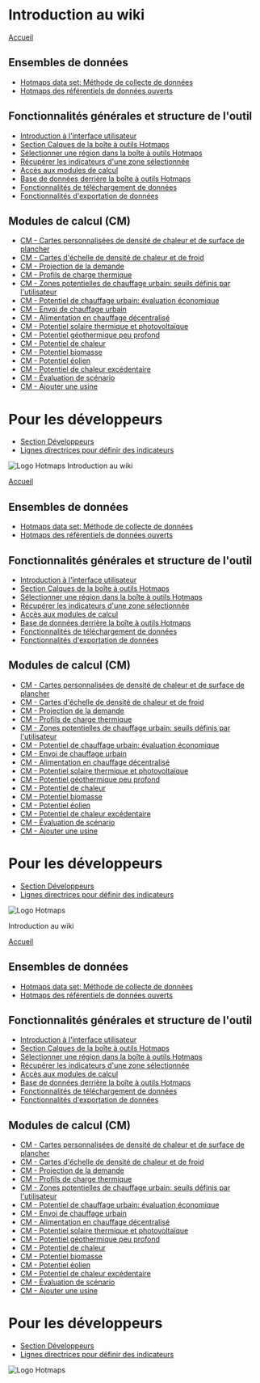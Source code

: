 <h1> Introduction au wiki </h1><p> <a href="Home">Accueil</a> </p><h2> Ensembles de données </h2><ul><li> <a href="en-Hotmaps-data-set-method-of-data-collection">Hotmaps data set: Méthode de collecte de données</a> </li><li> <a href="en-Hotmaps-open-data-repositories">Hotmaps des référentiels de données ouverts</a> </li></ul><h2> Fonctionnalités générales et structure de l&#39;outil </h2><ul><li> <a href="en-Introduction-to-user-interface">Introduction à l&#39;interface utilisateur</a> </li><li> <a href="en-Layers-section-in-the-Hotmaps-toolbox">Section Calques de la boîte à outils Hotmaps</a> </li><li> <a href="en-Select-a-region-in-the-Hotmaps-toolbox">Sélectionner une région dans la boîte à outils Hotmaps</a> </li><li> <a href="en-Retrieve-indicators-of-a-selected-area">Récupérer les indicateurs d&#39;une zone sélectionnée</a> </li><li> <a href="en-Access-to-calculation-modules">Accès aux modules de calcul</a> </li><li> <a href="en-Database-behind-the-Hotmaps-toolbox">Base de données derrière la boîte à outils Hotmaps</a> </li><li> <a href="en-Data-upload-functionalities">Fonctionnalités de téléchargement de données</a> </li><li> <a href="en-Data-export-functionalities">Fonctionnalités d&#39;exportation de données</a> </li></ul><h2> Modules de calcul (CM) </h2><ul><li> <a href="en-CM-Customized-heat-and-floor-area-density-maps">CM - Cartes personnalisées de densité de chaleur et de surface de plancher</a> </li><li> <a href="en-CM-Scale-heat-and-cool-density-maps">CM - Cartes d&#39;échelle de densité de chaleur et de froid</a> </li><li> <a href="en-CM-Demand-projection">CM - Projection de la demande</a> </li><li> <a href="en-CM-Heat-load-profiles">CM - Profils de charge thermique</a> </li><li> <a href="en-CM-District-heating-potential-areas-user-defined-thresholds">CM - Zones potentielles de chauffage urbain: seuils définis par l&#39;utilisateur</a> </li><li> <a href="en-CM-District-heating-potential-economic-assessment">CM - Potentiel de chauffage urbain: évaluation économique</a> </li><li> <a href="en-CM-District-heating-supply-dispatch">CM - Envoi de chauffage urbain</a> </li><li> <a href="en-CM-Decentral-heating-supply">CM - Alimentation en chauffage décentralisé</a> </li><li> <a href="en-CM-Solar-thermal-and-PV-potential">CM - Potentiel solaire thermique et photovoltaïque</a> </li><li> <a href="en-CM-Shallow-geothermal-potential">CM - Potentiel géothermique peu profond</a> </li><li> <a href="en-CM-Heat-source-potential">CM - Potentiel de chaleur</a> </li><li> <a href="en-CM-Biomass-potential">CM - Potentiel biomasse</a> </li><li> <a href="en-CM-Wind-potential">CM - Potentiel éolien</a> </li><li> <a href="en-CM-Excess-heat-transport-potential">CM - Potentiel de chaleur excédentaire</a> </li><li> <a href="en-CM-Scenario-assessment">CM - Évaluation de scénario</a> </li><li> <a href="en-CM-Add-industry-plant">CM - Ajouter une usine</a> </li></ul><h1> Pour les développeurs </h1><ul><li> <a href="en-Developers">Section Développeurs</a> </li><li> <a href="en-Guidelines-for-defining-indicators">Lignes directrices pour définir des indicateurs</a> </li></ul><p><img alt="Logo Hotmaps" src="https://www.hotmaps-project.eu/wp-content/uploads/2017/02/logo.svg"/></p1> Introduction au wiki </h1><p> <a href="Home">Accueil</a> </p><h2> Ensembles de données </h2><ul><li> <a href="en-Hotmaps-data-set-method-of-data-collection">Hotmaps data set: Méthode de collecte de données</a> </li><li> <a href="en-Hotmaps-open-data-repositories">Hotmaps des référentiels de données ouverts</a> </li></ul><h2> Fonctionnalités générales et structure de l&#39;outil </h2><ul><li> <a href="en-Introduction-to-user-interface">Introduction à l&#39;interface utilisateur</a> </li><li> <a href="en-Layers-section-in-the-Hotmaps-toolbox">Section Calques de la boîte à outils Hotmaps</a> </li><li> <a href="en-Select-a-region-in-the-Hotmaps-toolbox">Sélectionner une région dans la boîte à outils Hotmaps</a> </li><li> <a href="en-Retrieve-indicators-of-a-selected-area">Récupérer les indicateurs d&#39;une zone sélectionnée</a> </li><li> <a href="en-Access-to-calculation-modules">Accès aux modules de calcul</a> </li><li> <a href="en-Database-behind-the-Hotmaps-toolbox">Base de données derrière la boîte à outils Hotmaps</a> </li><li> <a href="en-Data-upload-functionalities">Fonctionnalités de téléchargement de données</a> </li><li> <a href="en-Data-export-functionalities">Fonctionnalités d&#39;exportation de données</a> </li></ul><h2> Modules de calcul (CM) </h2><ul><li> <a href="en-CM-Customized-heat-and-floor-area-density-maps">CM - Cartes personnalisées de densité de chaleur et de surface de plancher</a> </li><li> <a href="en-CM-Scale-heat-and-cool-density-maps">CM - Cartes d&#39;échelle de densité de chaleur et de froid</a> </li><li> <a href="en-CM-Demand-projection">CM - Projection de la demande</a> </li><li> <a href="en-CM-Heat-load-profiles">CM - Profils de charge thermique</a> </li><li> <a href="en-CM-District-heating-potential-areas-user-defined-thresholds">CM - Zones potentielles de chauffage urbain: seuils définis par l&#39;utilisateur</a> </li><li> <a href="en-CM-District-heating-potential-economic-assessment">CM - Potentiel de chauffage urbain: évaluation économique</a> </li><li> <a href="en-CM-District-heating-supply-dispatch">CM - Envoi de chauffage urbain</a> </li><li> <a href="en-CM-Decentral-heating-supply">CM - Alimentation en chauffage décentralisé</a> </li><li> <a href="en-CM-Solar-thermal-and-PV-potential">CM - Potentiel solaire thermique et photovoltaïque</a> </li><li> <a href="en-CM-Shallow-geothermal-potential">CM - Potentiel géothermique peu profond</a> </li><li> <a href="en-CM-Heat-source-potential">CM - Potentiel de chaleur</a> </li><li> <a href="en-CM-Biomass-potential">CM - Potentiel biomasse</a> </li><li> <a href="en-CM-Wind-potential">CM - Potentiel éolien</a> </li><li> <a href="en-CM-Excess-heat-transport-potential">CM - Potentiel de chaleur excédentaire</a> </li><li> <a href="en-CM-Scenario-assessment">CM - Évaluation de scénario</a> </li><li> <a href="en-CM-Add-industry-plant">CM - Ajouter une usine</a> </li></ul><h1> Pour les développeurs </h1><ul><li> <a href="en-Developers">Section Développeurs</a> </li><li> <a href="en-Guidelines-for-defining-indicators">Lignes directrices pour définir des indicateurs</a> </li></ul><p><img alt="Logo Hotmaps" src="https://www.hotmaps-project.eu/wp-content/uploads/2017/02/logo.svg"/></p> Introduction au wiki </h1><p> <a href="Home">Accueil</a> </p><h2> Ensembles de données </h2><ul><li> <a href="en-Hotmaps-data-set-method-of-data-collection">Hotmaps data set: Méthode de collecte de données</a> </li><li> <a href="en-Hotmaps-open-data-repositories">Hotmaps des référentiels de données ouverts</a> </li></ul><h2> Fonctionnalités générales et structure de l&#39;outil </h2><ul><li> <a href="en-Introduction-to-user-interface">Introduction à l&#39;interface utilisateur</a> </li><li> <a href="en-Layers-section-in-the-Hotmaps-toolbox">Section Calques de la boîte à outils Hotmaps</a> </li><li> <a href="en-Select-a-region-in-the-Hotmaps-toolbox">Sélectionner une région dans la boîte à outils Hotmaps</a> </li><li> <a href="en-Retrieve-indicators-of-a-selected-area">Récupérer les indicateurs d&#39;une zone sélectionnée</a> </li><li> <a href="en-Access-to-calculation-modules">Accès aux modules de calcul</a> </li><li> <a href="en-Database-behind-the-Hotmaps-toolbox">Base de données derrière la boîte à outils Hotmaps</a> </li><li> <a href="en-Data-upload-functionalities">Fonctionnalités de téléchargement de données</a> </li><li> <a href="en-Data-export-functionalities">Fonctionnalités d&#39;exportation de données</a> </li></ul><h2> Modules de calcul (CM) </h2><ul><li> <a href="en-CM-Customized-heat-and-floor-area-density-maps">CM - Cartes personnalisées de densité de chaleur et de surface de plancher</a> </li><li> <a href="en-CM-Scale-heat-and-cool-density-maps">CM - Cartes d&#39;échelle de densité de chaleur et de froid</a> </li><li> <a href="en-CM-Demand-projection">CM - Projection de la demande</a> </li><li> <a href="en-CM-Heat-load-profiles">CM - Profils de charge thermique</a> </li><li> <a href="en-CM-District-heating-potential-areas-user-defined-thresholds">CM - Zones potentielles de chauffage urbain: seuils définis par l&#39;utilisateur</a> </li><li> <a href="en-CM-District-heating-potential-economic-assessment">CM - Potentiel de chauffage urbain: évaluation économique</a> </li><li> <a href="en-CM-District-heating-supply-dispatch">CM - Envoi de chauffage urbain</a> </li><li> <a href="en-CM-Decentral-heating-supply">CM - Alimentation en chauffage décentralisé</a> </li><li> <a href="en-CM-Solar-thermal-and-PV-potential">CM - Potentiel solaire thermique et photovoltaïque</a> </li><li> <a href="en-CM-Shallow-geothermal-potential">CM - Potentiel géothermique peu profond</a> </li><li> <a href="en-CM-Heat-source-potential">CM - Potentiel de chaleur</a> </li><li> <a href="en-CM-Biomass-potential">CM - Potentiel biomasse</a> </li><li> <a href="en-CM-Wind-potential">CM - Potentiel éolien</a> </li><li> <a href="en-CM-Excess-heat-transport-potential">CM - Potentiel de chaleur excédentaire</a> </li><li> <a href="en-CM-Scenario-assessment">CM - Évaluation de scénario</a> </li><li> <a href="en-CM-Add-industry-plant">CM - Ajouter une usine</a> </li></ul><h1> Pour les développeurs </h1><ul><li> <a href="en-Developers">Section Développeurs</a> </li><li> <a href="en-Guidelines-for-defining-indicators">Lignes directrices pour définir des indicateurs</a> </li></ul><p><img alt="Logo Hotmaps" src="https://www.hotmaps-project.eu/wp-content/uploads/2017/02/logo.svg"/></p>

